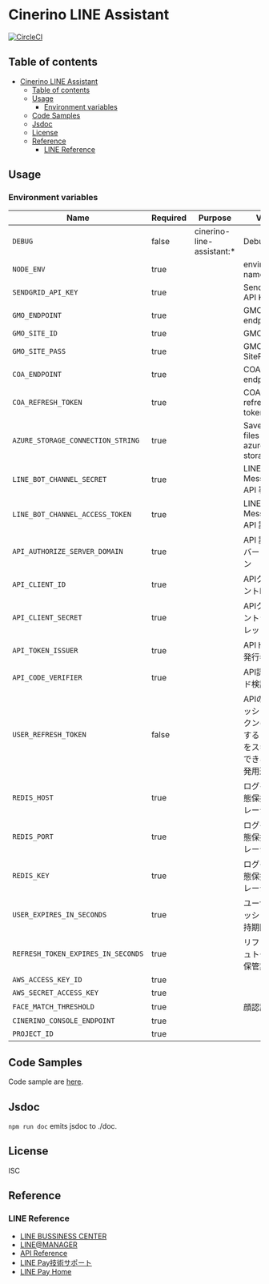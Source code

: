 # Cinerino LINE Assistant

[![CircleCI](https://circleci.com/gh/motionpicture/sskts-line-assistant.svg?style=svg&circle-token=0c65818a49ef1322b853fbc7541c929a2800d0e9)](https://circleci.com/gh/motionpicture/sskts-line-assistant)

## Table of contents

- [Cinerino LINE Assistant](#cinerino-line-assistant)
  - [Table of contents](#table-of-contents)
  - [Usage](#usage)
    - [Environment variables](#environment-variables)
  - [Code Samples](#code-samples)
  - [Jsdoc](#jsdoc)
  - [License](#license)
  - [Reference](#reference)
    - [LINE Reference](#line-reference)

## Usage

### Environment variables

| Name                               | Required | Purpose                   | Value                                                                 |
| ---------------------------------- | -------- | ------------------------- | --------------------------------------------------------------------- |
| `DEBUG`                            | false    | cinerino-line-assistant:* | Debug                                                                 |
| `NODE_ENV`                         | true     |                           | environment name                                                      |
| `SENDGRID_API_KEY`                 | true     |                           | SendGrid API Key                                                      |
| `GMO_ENDPOINT`                     | true     |                           | GMO API endpoint                                                      |
| `GMO_SITE_ID`                      | true     |                           | GMO SiteID                                                            |
| `GMO_SITE_PASS`                    | true     |                           | GMO SitePass                                                          |
| `COA_ENDPOINT`                     | true     |                           | COA API endpoint                                                      |
| `COA_REFRESH_TOKEN`                | true     |                           | COA API refresh token                                                 |
| `AZURE_STORAGE_CONNECTION_STRING`  | true     |                           | Save CSV files on azure storage                                       |
| `LINE_BOT_CHANNEL_SECRET`          | true     |                           | LINE Messaging API 署名検証                                           |
| `LINE_BOT_CHANNEL_ACCESS_TOKEN`    | true     |                           | LINE Messaging API 認証                                               |
| `API_AUTHORIZE_SERVER_DOMAIN`      | true     |                           | API 認可サーバードメイン                                              |
| `API_CLIENT_ID`                    | true     |                           | APIクライアントID                                                     |
| `API_CLIENT_SECRET`                | true     |                           | APIクライアントシークレット                                           |
| `API_TOKEN_ISSUER`                 | true     |                           | APIトークン発行者                                                     |
| `API_CODE_VERIFIER`                | true     |                           | API認可コード検証鍵                                                   |
| `USER_REFRESH_TOKEN`               | false    |                           | APIのリフレッシュトークン(セットすると認証をスキップできる、開発用途) |
| `REDIS_HOST`                       | true     |                           | ログイン状態保持ストレージ                                            |
| `REDIS_PORT`                       | true     |                           | ログイン状態保持ストレージ                                            |
| `REDIS_KEY`                        | true     |                           | ログイン状態保持ストレージ                                            |
| `USER_EXPIRES_IN_SECONDS`          | true     |                           | ユーザーセッション保持期間                                            |
| `REFRESH_TOKEN_EXPIRES_IN_SECONDS` | true     |                           | リフレッシュトークン保管期間                                          |
| `AWS_ACCESS_KEY_ID`                | true     |                           |                                                                       |
| `AWS_SECRET_ACCESS_KEY`            | true     |                           |                                                                       |
| `FACE_MATCH_THRESHOLD`             | true     |                           | 顔認証閾値                                                            |
| `CINERINO_CONSOLE_ENDPOINT`        | true     |                           |                                                                       |
| `PROJECT_ID`                       | true     |                           |                                                                       |

## Code Samples

Code sample are [here](https://github.com/cinerino/line-assistant/tree/master/example).

## Jsdoc

`npm run doc` emits jsdoc to ./doc.

## License

ISC

## Reference

### LINE Reference

* [LINE BUSSINESS CENTER](https://business.line.me/ja/)
* [LINE@MANAGER](https://admin-official.line.me/)
* [API Reference](https://devdocs.line.me/ja/)
* [LINE Pay技術サポート](https://pay.line.me/jp/developers/documentation/download/tech?locale=ja_JP)
* [LINE Pay Home](https://pay.line.me/jp/)
